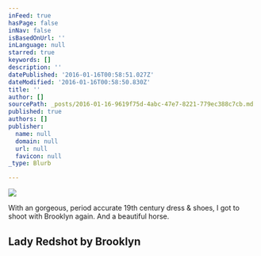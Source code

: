 ```yaml
---
inFeed: true
hasPage: false
inNav: false
isBasedOnUrl: ''
inLanguage: null
starred: true
keywords: []
description: ''
datePublished: '2016-01-16T00:58:51.027Z'
dateModified: '2016-01-16T00:58:50.830Z'
title: ''
author: []
sourcePath: _posts/2016-01-16-9619f75d-4abc-47e7-8221-779ec388c7cb.md
published: true
authors: []
publisher:
  name: null
  domain: null
  url: null
  favicon: null
_type: Blurb

---
```

![](https://s3-us-west-2.amazonaws.com/the-grid-img/p/74b69ec1b2cad47fcc7cfd454eee4df296663293.jpg)

With an gorgeous, period accurate 19th century dress & shoes, I got to shoot with Brooklyn again. And a beautiful horse.

## Lady Red**shot by Brooklyn**